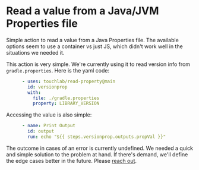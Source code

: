 # Read a value from a Java/JVM Properties file

Simple action to read a value from a Java Properties file. The available options seem to use a container vs just JS, which didn't work well in the situations we needed it.

This action is very simple. We're currently using it to read version info from `gradle.properties`. Here is the yaml code:

```yaml
      - uses: touchlab/read-property@main
        id: versionprop
        with:
          file: ./gradle.properties
          property: LIBRARY_VERSION
```

Accessing the value is also simple:

```yaml
      - name: Print Output
        id: output
        run: echo "${{ steps.versionprop.outputs.propVal }}"
```

The outcome in cases of an error is currently undefined. We needed a quick and simple solution to the problem at hand. If there's demand, we'll define the edge cases better in the future. Please [reach out](https://touchlab.co/keepintouch).